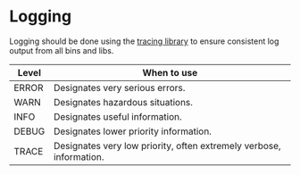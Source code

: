 # Logging

Logging should be done using the [tracing library](https://docs.rs/tracing/0.1.26/tracing/)
to ensure consistent log output from all bins and libs.

| Level | When to use |
|---|---|
| ERROR | Designates very serious errors. |
| WARN | Designates hazardous situations. |
| INFO | Designates useful information. |
| DEBUG | Designates lower priority information. |
| TRACE | Designates very low priority, often extremely verbose, information. |
